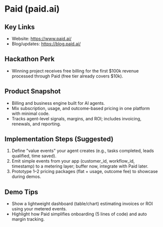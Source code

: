 # Paid (paid.ai)

## Key Links
- Website: https://www.paid.ai/
- Blog/updates: https://blog.paid.ai/

## Hackathon Perk
- Winning project receives free billing for the first $100k revenue processed through Paid (free tier already covers $10k).

## Product Snapshot
- Billing and business engine built for AI agents.
- Mix subscription, usage, and outcome-based pricing in one platform with minimal code.
- Tracks agent-level signals, margins, and ROI; includes invoicing, renewals, and reporting.

## Implementation Steps (Suggested)
1. Define "value events" your agent creates (e.g., tasks completed, leads qualified, time saved).
2. Emit simple events from your app (customer_id, workflow_id, timestamp) to a metering layer; buffer now, integrate with Paid later.
3. Prototype 1–2 pricing packages (flat + usage, outcome fee) to showcase during demos.

## Demo Tips
- Show a lightweight dashboard (table/chart) estimating invoices or ROI using your metered events.
- Highlight how Paid simplifies onboarding (5 lines of code) and auto margin tracking.
